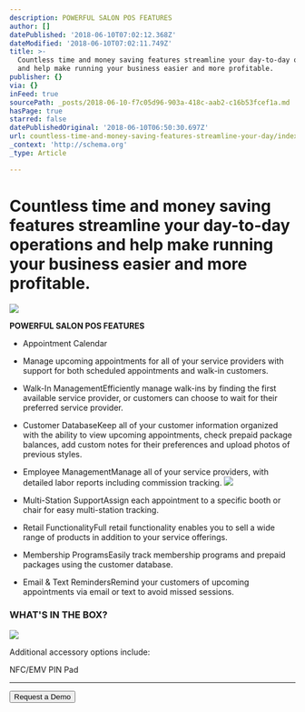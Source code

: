 ```yaml
---
description: POWERFUL SALON POS FEATURES
author: []
datePublished: '2018-06-10T07:02:12.368Z'
dateModified: '2018-06-10T07:02:11.749Z'
title: >-
  Countless time and money saving features streamline your day-to-day operations
  and help make running your business easier and more profitable.
publisher: {}
via: {}
inFeed: true
sourcePath: _posts/2018-06-10-f7c05d96-903a-418c-aab2-c16b53fcef1a.md
hasPage: true
starred: false
datePublishedOriginal: '2018-06-10T06:50:30.697Z'
url: countless-time-and-money-saving-features-streamline-your-day/index.html
_context: 'http://schema.org'
_type: Article

---
```

# Countless time and money saving features streamline your day-to-day operations and help make running your business easier and more profitable.
![](https://the-grid-user-content.s3-us-west-2.amazonaws.com/62e002bd-4d8f-449b-9bfc-231229077675.png)

**POWERFUL SALON POS FEATURES**

* Appointment Calendar

* Manage upcoming appointments for all of your service providers with support for both scheduled appointments and walk-in customers.
* Walk-In ManagementEfficiently manage walk-ins by finding the first available service provider, or customers can choose to wait for their preferred service provider.
* Customer DatabaseKeep all of your customer information organized with the ability to view upcoming appointments, check prepaid package balances, add custom notes for their preferences and upload photos of previous styles.
* Employee ManagementManage all of your service providers, with detailed labor reports including commission tracking.
![](https://the-grid-user-content.s3-us-west-2.amazonaws.com/f1d4de03-6133-4a89-9626-a7a00b99abbb.png)

* Multi-Station SupportAssign each appointment to a specific booth or chair for easy multi-station tracking.
* Retail FunctionalityFull retail functionality enables you to sell a wide range of products in addition to your service offerings.
* Membership ProgramsEasily track membership programs and prepaid packages using the customer database.
* Email & Text RemindersRemind your customers of upcoming appointments via email or text to avoid missed sessions.

### **WHAT'S IN THE BOX?**
![](https://the-grid-user-content.s3-us-west-2.amazonaws.com/1fae6018-4ae8-40cd-bbaf-73850156ebf4.png)

Additional accessory options include:

NFC/EMV PIN Pad

---

<button data-role="cta" style="">Request a Demo</button>